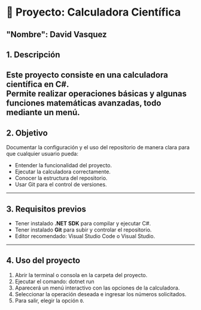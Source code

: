 # 📂 Proyecto: Calculadora Científica
## "Nombre": David Vasquez
## 1. Descripción
Este proyecto consiste en una **calculadora científica en C#**.  
Permite realizar operaciones básicas y algunas funciones matemáticas avanzadas, todo mediante un menú.
---
## 2. Objetivo
Documentar la configuración y el uso del repositorio de manera clara para que cualquier usuario pueda:
- Entender la funcionalidad del proyecto.
- Ejecutar la calculadora correctamente.
- Conocer la estructura del repositorio.
- Usar Git para el control de versiones.

---

## 3. Requisitos previos
- Tener instalado **.NET SDK** para compilar y ejecutar C#.
- Tener instalado **Git** para subir y controlar el repositorio.
- Editor recomendado: Visual Studio Code o Visual Studio.

---

## 4. Uso del proyecto
1. Abrir la terminal o consola en la carpeta del proyecto.
2. Ejecutar el comando:  dotnet run
3. Aparecerá un menú interactivo con las opciones de la calculadora.  
4. Seleccionar la operación deseada e ingresar los números solicitados.  
5. Para salir, elegir la opción `0`.

